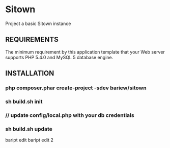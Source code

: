 Sitown
================================
Project a basic Sitown instance


REQUIREMENTS
------------

The minimum requirement by this application template that your Web server supports PHP 5.4.0
and MySQL 5 database engine.


INSTALLATION
------------
### php composer.phar create-project -sdev bariew/sitown
### sh build.sh init
### // update config/local.php with your db credentials
### sh build.sh update

baript edit
baript edit 2
